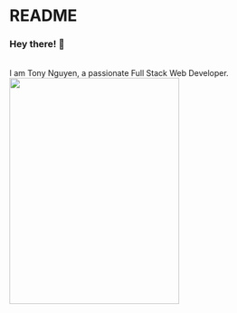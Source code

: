 # README
### Hey there! 🙂
<br />
I am Tony Nguyen, a passionate Full Stack Web Developer. 
<img src="https://github.com/nguyntony/nguyntony/blob/main/code.gif?raw=true" width="300" height="400">
